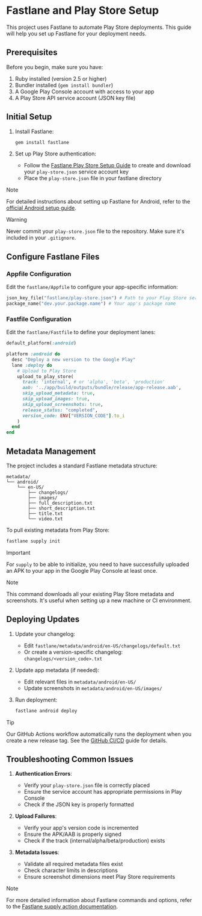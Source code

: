 # Fastlane and Play Store Setup

This project uses Fastlane to automate Play Store deployments. This guide will help you set up
Fastlane for your deployment needs.

## Prerequisites

Before you begin, make sure you have:

1. Ruby installed (version 2.5 or higher)
2. Bundler installed (`gem install bundler`)
3. A Google Play Console account with access to your app
4. A Play Store API service account (JSON key file)

## Initial Setup

1. Install Fastlane:
   ```bash
   gem install fastlane
   ```

2. Set up Play Store authentication:
    - Follow
      the [Fastlane Play Store Setup Guide](https://docs.fastlane.tools/actions/upload_to_play_store/)
      to create and download your `play-store.json` service account key
    - Place the `play-store.json` file in your fastlane directory

> [!NOTE]
> For detailed instructions about setting up Fastlane for Android, refer to
> the [official Android setup guide](https://docs.fastlane.tools/getting-started/android/setup/).

> [!WARNING]
> Never commit your `play-store.json` file to the repository. Make sure it's included in your
`.gitignore`.

## Configure Fastlane Files

### Appfile Configuration

Edit the `fastlane/Appfile` to configure your app-specific information:

```ruby
json_key_file("fastlane/play-store.json") # Path to your Play Store service account json file
package_name("dev.your.package.name") # Your app's package name
```

### Fastfile Configuration

Edit the `fastlane/Fastfile` to define your deployment lanes:

```ruby
default_platform(:android)

platform :android do
  desc "Deploy a new version to the Google Play"
  lane :deploy do
    # Upload to Play Store
    upload_to_play_store(
      track: 'internal', # or 'alpha', 'beta', 'production'
      aab: '../app/build/outputs/bundle/release/app-release.aab',
      skip_upload_metadata: true,
      skip_upload_images: true,
      skip_upload_screenshots: true,
      release_status: "completed",
      version_code: ENV["VERSION_CODE"].to_i
    )
  end
end
```

## Metadata Management

The project includes a standard Fastlane metadata structure:

```
metadata/
└── android/
    └── en-US/
        ├── changelogs/
        ├── images/
        ├── full_description.txt
        ├── short_description.txt
        ├── title.txt
        └── video.txt
```

To pull existing metadata from Play Store:

```bash
fastlane supply init
```

> [!IMPORTANT]
> For `supply` to be able to initialize, you need to have successfully uploaded an APK to your app
> in the Google Play Console at least once.

> [!NOTE]
> This command downloads all your existing Play Store metadata and screenshots. It's useful when
> setting up a new machine or CI environment.

## Deploying Updates

1. Update your changelog:
    - Edit `fastlane/metadata/android/en-US/changelogs/default.txt`
    - Or create a version-specific changelog: `changelogs/<version_code>.txt`

2. Update app metadata (if needed):
    - Edit relevant files in `metadata/android/en-US/`
    - Update screenshots in `metadata/android/en-US/images/`

3. Run deployment:
   ```bash
   fastlane android deploy
   ```

> [!TIP]
> Our GitHub Actions workflow automatically runs the deployment when you create a new release tag.
> See the [GitHub CI/CD](github.md) guide for details.

## Troubleshooting Common Issues

1. **Authentication Errors**:
    - Verify your `play-store.json` file is correctly placed
    - Ensure the service account has appropriate permissions in Play Console
    - Check if the JSON key is properly formatted

2. **Upload Failures**:
    - Verify your app's version code is incremented
    - Ensure the APK/AAB is properly signed
    - Check if the track (internal/alpha/beta/production) exists

3. **Metadata Issues**:
    - Validate all required metadata files exist
    - Check character limits in descriptions
    - Ensure screenshot dimensions meet Play Store requirements

> [!NOTE]
> For more detailed information about Fastlane commands and options, refer to
> the [Fastlane supply action documentation](https://docs.fastlane.tools/actions/supply/).